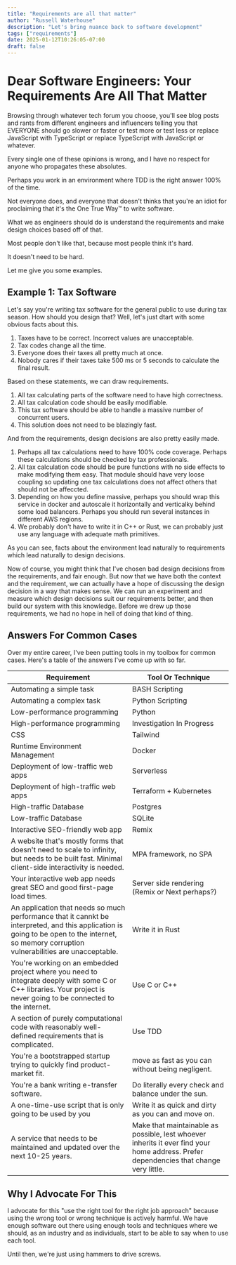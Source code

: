 ```yaml
---
title: "Requirements are all that matter"
author: "Russell Waterhouse"
description: "Let's bring nuance back to software development"
tags: ["requirements"]
date: 2025-01-12T10:26:05-07:00
draft: false
---
```


# Dear Software Engineers: Your Requirements Are All That Matter

Browsing through whatever tech forum
you choose, you'll see blog posts and
rants from different engineers and
influencers telling you that EVERYONE should
go slower or faster or test more or test
less or replace JavaScript with TypeScript
or replace TypeScript with JavaScript
or whatever.

Every single one of these opinions is wrong,
and I have no respect for anyone who
propagates these absolutes.

Perhaps you work in an environment
where TDD is the right answer
100% of the time.

Not everyone does, and everyone that doesn't
thinks that you're an idiot for proclaiming
that it's the One True Way™️ to write software.

What we as engineers should do is
understand the requirements and make design
choices based off of that.

Most people don't like that, because most people think it's hard.

It doesn't need to be hard.

Let me give you some examples.

## Example 1: Tax Software

Let's say you're writing tax software for the general public to use during tax season.  How should you design that? Well, let's just dtart with some obvious facts about this. 

1. Taxes have to be correct. Incorrect values are unacceptable.
2. Tax codes change all the time.
3. Everyone does their taxes all pretty much at once.
4. Nobody cares if their taxes take 500 ms or 5 seconds to calculate the final result.

Based on these statements, we can draw requirements. 
1. All tax calculating parts of the software need to have high correctness.
2. All tax calculation code should be easily modifiable.
3. This tax software should be able to handle a massive number of concurrent users.
4. This solution does not need to be blazingly fast.

And from the requirements, design decisions are also pretty easily made.
1. Perhaps all tax calculations need to have 100% code coverage. Perhaps these calculations should be checked by tax professionals.
2. All tax calculation code should be pure functions with no side effects to make modifying them easy. That module should have very loose coupling so updating one tax calculations does not affect others that should not be affeccted.
3. Depending on how you define massive, perhaps you should wrap this service in docker and autoscale it horizontally and verticalky behind some load balancers. Perhaps you should run several instances in different AWS regions.
4. We probably don't have to write it in C++ or Rust, we can probably just use any language with adequate math primitives.

As you can see, facts about the environment lead naturally to requirements
which lead naturally to design decisions.

Now of course, you might think that I've chosen bad design decisions from the
requirements, and fair enough. But now that we have both the context and the
requirement, we can actually have a hope of discussing the design decision in a
way that makes sense. We can run an experiment and measure which design
decisions suit our requirements better, and then build our system with this
knowledge. Before we drew up those requirements, we had no hope in hell of
doing that kind of thing.


## Answers For Common Cases

Over my entire career, I've been putting tools in my toolbox for common cases.
Here's a table of the answers I've come up with so far.

| Requirement | Tool Or Technique |
| ----------- | -------------------- |
| Automating a simple task | BASH Scripting |
| Automating a complex task | Python Scripting |
| Low-performance programming | Python |
| High-performance programming | Investigation In Progress |
| CSS | Tailwind |
| Runtime Environment Management | Docker |
| Deployment of low-traffic web apps | Serverless |
| Deployment of high-traffic web apps | Terraform + Kubernetes |
| High-traffic Database | Postgres |
| Low-traffic Database | SQLite |
| Interactive SEO-friendly web app | Remix |
| A website that's mostly forms that doesn't need to scale to infinity, but needs to be built fast. Minimal client-side interactivity is needed. | MPA framework, no SPA |
| Your interactive web app needs great SEO and good first-page load times. | Server side rendering (Remix or Next perhaps?) |
| An application that needs so much performance that it cannkt be interpreted, and this application is going to be open to the internet, so memory corruption vulnerabilities are unacceptable. | Write it in Rust |
| You're working on an embedded project where you need to integrate deeply with some C or C++ libraries. Your project is never going to be connected to the internet. | Use C or C++ | 
| A section of purely computational code with reasonably well-defined requirements that is complicated. | Use TDD |
| You're a bootstrapped startup trying to quickly find product-market fit. | move as fast as you can without being negligent. |
| You're a bank writing e-transfer software. | Do literally every check and balance under the sun. |
| A one-time-use script that is only going to be used by you | Write it as quick and dirty as you can and move on. |
| A service that needs to be maintained and updated over the next 10-25 years. | Make that maintainable as possible, lest whoever inherits it ever find your home address. Prefer dependencies that change very little. |


## Why I Advocate For This

I advocate for this "use the right tool for the right job approach" because
using the wrong tool or wrong technique is actively harmful. We have enough software
out there using enough tools and techniques where we should, as an industry and
as individuals, start to be able to say when to use each tool.

Until then, we're just using hammers to drive screws.
